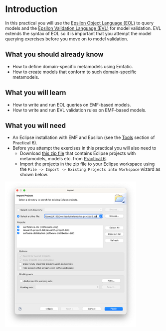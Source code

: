 # Introduction

In this practical you will use the [Epsilon Object Language (EOL)](https://eclipse.dev/epsilon/doc/eol) to query models and the [Epsilon Validation Language (EVL)](https://eclipse.dev/epsilon/doc/evl) for model validation. EVL extends the syntax of EOL so it is important that you attempt the model querying exercises before you move on to model validation.

## What you should already know

- How to define domain-specific metamodels using Emfatic.
- How to create models that conform to such domain-specific metamodels.

## What you will learn

- How to write and run EOL queries on EMF-based models.
- How to write and run EVL validation rules on EMF-based models.

## What you will need

- An Eclipse installation with EMF and Epsilon (see the [Tools](../modelling-and-metamodelling/tools.md) section of Practical 6).
- Before you attempt the exercises in this practical you will also need to
    - Download [this zip file](../../solutions/practical6.zip) that contains Eclipse projects with metamodels, models etc. from [Practical 6](../modelling-and-metamodelling/index.md).
    - Import the projects in the zip file to your Eclipse workspace using the `File -> Import -> Existing Projects into Workspace` wizard as shown below.

![Import projects wizard](images/import-projects.png)